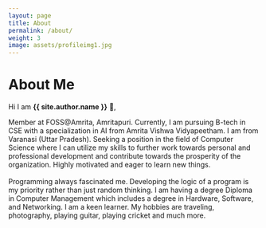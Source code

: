 ```yaml
---
layout: page
title: About
permalink: /about/
weight: 3
image: assets/profileimg1.jpg
---
```


# **About Me**

Hi I am **{{ site.author.name }}** :wave:,<br>

Member at FOSS@Amrita, Amritapuri. Currently, I am pursuing B-tech in CSE with a specialization in AI from Amrita Vishwa Vidyapeetham. I am from Varanasi (Uttar Pradesh). Seeking a position in the field of Computer Science where I can utilize my skills to further work towards personal and professional development and contribute towards the prosperity of the organization. Highly motivated and eager to learn new things.<br>
<br>
Programming always fascinated me. Developing the logic of a program is my priority rather than just random thinking. I am having a degree Diploma in Computer Management which includes a degree in Hardware, Software, and Networking. I am a keen learner. My hobbies are traveling, photography, playing guitar, playing cricket and much more.<br>
